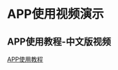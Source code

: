 <!-- 
# APP使用教程-中文版视频
<iframe height=498 width=510 src="../../video/APP使用教程-中文版.mp4"> -->
# APP使用视频演示
## APP使用教程-中文版视频

<!-- <iframe width="560" height="315" src="../../video/APP使用教程-中文版.mp4" frameborder="0" allowfullscreen></iframe> -->
[APP使用教程](../../video/APP使用教程-中文版.mp4 ':include :type=iframe width=100% height=500px')
